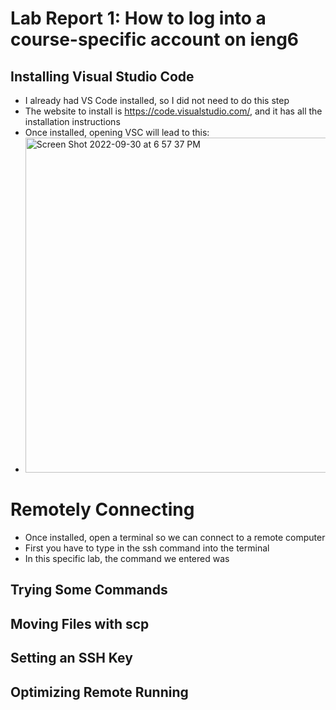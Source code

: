 # Lab Report 1: How to log into a course-specific account on ieng6
## Installing Visual Studio Code
* I already had VS Code installed, so I did not need to do this step
* The website to install is https://code.visualstudio.com/, and it has all the installation instructions
* Once installed, opening VSC will lead to this:
* <img width="536" alt="Screen Shot 2022-09-30 at 6 57 37 PM" src="https://user-images.githubusercontent.com/114564837/193378642-99e7d564-7810-4b2b-8e9e-512ed01a2d30.png">
# Remotely Connecting
* Once installed, open a terminal so we can connect to a remote computer
* First you have to type in the ssh command into the terminal
* In this specific lab, the command we entered was 
## Trying Some Commands
## Moving Files with scp
## Setting an SSH Key
## Optimizing Remote Running
